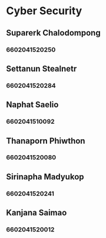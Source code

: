 # Cyber Security
## Suparerk Chalodompong 
### 6602041520250

## Settanun Stealnetr
### 6602041520284

## Naphat Saelio
### 6602041510092

## Thanaporn Phiwthon
### 6602041520080

## Sirinapha Madyukop
### 6602041520241

## Kanjana Saimao
### 6602041520012
